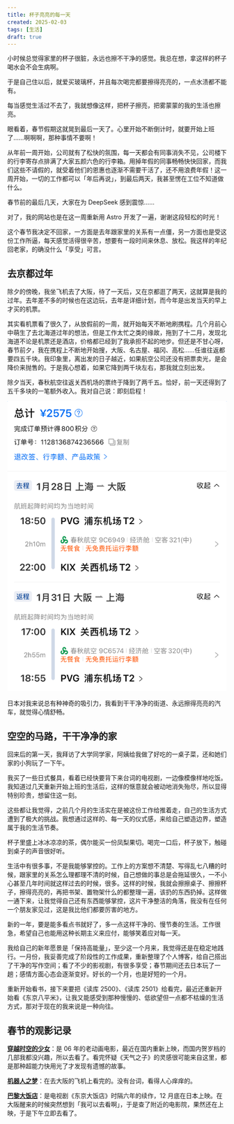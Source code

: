 ```yaml
---
title: 杯子亮亮的每一天
created: 2025-02-03
tags: [生活]
draft: true
---
```


小时候总觉得家里的杯子很脏，永远也擦不干净的感觉。我总在想，拿这样的杯子喝水会不会生病啊。

于是自己住以后，就爱买玻璃杯，并且每次喝完都要擦得亮亮的，一点水渍都不能有。

每当感觉生活过不去了，我就想像这样，把杯子擦亮，把雾蒙蒙的我的生活也擦亮。


眼看着，春节假期这就晃到最后一天了。心里开始不断倒计时，就要开始上班了……啊啊啊，那种事情不要啊！

从年前一周开始，公司就有了松快的氛围，每一天都会有同事消失不见，公司楼下的行李寄存点排满了大家五颜六色的行李箱。用掉年假的同事畅畅快快回家，而我们这些不请假的，就受着他们的恩惠也逐渐不需要干活了，还不用浪费年假！这一周开始，一切的工作都可以「年后再说」，到最后两天，我甚至愣在工位不知道做什么。

春节前的最后几天，大家在为 DeepSeek 感到震惊……

对了，我的网站也是在这一周重新用 Astro 开发了一遍，谢谢这段轻松的时光！

这个春节我决定不回家，一方面是去年跟家里的关系有一点僵，另一方面也是受这份工作所逼，每天感觉活得很辛苦，想要有一段时间来休息、放松。我这样的年纪回老家，的确没什么「享受」可言。

## 去京都过年

除夕的傍晚，我坐飞机去了大阪，待了一天后，又在京都逛了两天，这就算是我的过年。去年差不多的时候也在这边玩，去年是详细计划，而今年是出发当天的早上才买的机票。

其实看机票看了很久了，从放假前的一周，就开始每天不断地刷携程。几个月前心中萌生了去北海道过年的想法，但是工作太忙之类的缘故，拖到了十二月，发现北海道不论是机票还是酒店，价格都已经到了我承担不起的地步。但还是不甘心呀，春节前夕，我在携程上不断地开始搜，大阪、名古屋、福冈、高松……任谁往返都要四五千块。我印象里，离出发的日子越近，如果航空公司还没有把票卖光，是会降价来抛售的。于是我心想着，如果它降到两千块左右，那我就立刻出发。

除夕当天，春秋航空往返关西机场的票终于降到了两千五。恰好，前一天还得到了五千多块的一笔额外收入。我对自己说：即刻启程！

![](./images/IMG_9761.jpg "真便宜啊这机票")

日本对我来说总有种神奇的吸引力，我看到干干净净的街道、永远擦得亮亮的汽车，就觉得心情舒畅。

## 空空的马路，干干净净的家

回来后的第一天，我拜访了大学同学家，阿姨给我做了好吃的一桌子菜，还和她们家的小狗玩了一下午。

我买了一些日式餐具，看着已经快要背下来台词的电视剧，一边像模像样地吃饭。我知道过几天重新开始上班的生活后，这样的惬意就会被动地消失殆尽，所以显得特别珍贵，想留住这一刻。

这些都让我觉得，之前几个月的生活实在是被这份工作给推着走，自己的生活方式遭到了极大的挑战。我想通过这样的、每一天的仪式感，来给自己塑造边界，塑造属于我的生活节奏。

杯子里盛上冰冰凉凉的茶，偶尔能买一份凤梨果切。喝完一口后，杯子放下，触碰到桌子的声音很好听。

生活中有很多事，不是我能够掌控的。工作上的方案想不清楚、写得乱七八糟的时候，跟家里的关系怎么理都理不清的时候，自己想做的事总是会拖延很久，一不小心甚至几年时间就这样过去的时候，很多。这样的时候，我就会擦擦桌子、擦擦杯子，擦得亮亮的，再把书架、置物架什么的都整理一遍，该扔的东西扔掉。这样做一通下来，让我觉得自己还有东西能够掌控，这片干净整洁的角落，我没有在任何一个朋友家见过，这是我比他们都要厉害的地方。

新的一年，要是能多看点书就好了，多一点这样干净的、慢节奏的生活。工作很急，希望自己也能用这种长期主义来应付，能够笑着应对每一天。

我给自己的新年愿景是「保持高能量」，至少这一个月来，我觉得还是在稳定地践行。一月份，我妥善完成了阶段性的工作成果，重新整理了个人博客，给自己搭出了干净的写作空间；看了不少的影视剧，有很多享受；春节期间还去日本玩了一趟；感情方面心态会逐渐变好。好长的一个月，也是好短的一个月。

重新开始看书，接下来要把《读库 2500》、《读库 2501》给看完，最近还重新开始看《东京八平米》，让我又能感受到那种慢慢的、低欲望但一点都不枯燥的生活方式，那对于现在的我来说是一种向往。

## 春节的观影记录

**[穿越时空的少女](https://movie.douban.com/subject/1937946/)**：是 06 年的老动画电影，最近在国内重新上映，而国内贺岁档的几部我都没兴趣，所以去看了。看完怀疑《天气之子》的灵感很可能来自这里，都是那种超能力快用光了才发现有遗憾的故事。

**[机器人之梦](https://movie.douban.com/subject/35426925/)**：在去大阪的飞机上看完的。没有台词，看得人心痒痒的。

**[巴黎大饭店](https://movie.douban.com/subject/36587946/)**：是电视剧《东京大饭店》时隔六年的续作，12 月底在日本上映。在大阪醒来的时候突然想到「我可以去看啊」，于是查了附近的电影院，果然还在上映，于是下午立即去看了。
